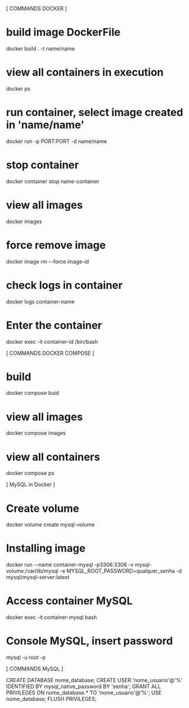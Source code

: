 [ COMMANDS DOCKER ]
# build image DockerFile
docker build . -t name/name

# view all containers in execution
docker ps

# run container, select image created in 'name/name'
docker run -p PORT:PORT -d name/name

# stop container
docker container stop name-container

# view all images
docker images

# force remove image
docker image rm --force image-id

# check logs in container
docker logs container-name

# Enter the container
docker exec -it container-id /bin/bash

[ COMMANDS DOCKER COMPOSE ]

# build
docker compose buid

# view all images
docker compose images

# view all containers
docker compose ps

[ MySQL in Docker ]

# Create volume
docker volume create mysql-volume

# Installing image 
docker run --name container-mysql -p3306:3306 -v mysql-volume:/var/lib/mysql -e MYSQL_ROOT_PASSWORD=qualquer_senha -d mysql/mysql-server:latest

# Access container MySQL
docker exec -it container-mysql bash

# Console MySQL, insert password
mysql -u root -p

[ COMMANDS MySQL ]

CREATE DATABASE nome_database;
CREATE USER 'nome_usuario'@'%' IDENTIFIED BY mysql_native_password BY 'senha';
GRANT ALL PRIVILEGES ON nome_database.* TO 'nome_usuario'@'%';
USE nome_database;
FLUSH PRIVILEGES;
